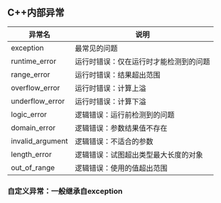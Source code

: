 ## C++内部异常
| 异常名 | 说明 |
| -- | -- |
| exception | 最常见的问题 |
| runtime_error | 运行时错误：仅在运行时才能检测到的问题 |
| range_error | 运行时错误：结果超出范围 |
| overflow_error | 运行时错误：计算上溢 |
| underflow_error | 运行时错误：计算下溢 |
| logic_error | 逻辑错误：运行前检测到的问题 |
| domain_error | 逻辑错误：参数结果值不存在 |
| invalid_argument | 逻辑错误：不适合的参数 |
| length_error | 逻辑错误：试图超出类型最大长度的对象 |
| out_of_range | 逻辑错误：使用的值超出范围 |


### 自定义异常：一般继承自exception


